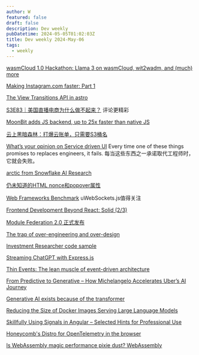 ```yaml
---
author: W
featured: false
draft: false
description: Dev weekly
pubDatetime: 2024-05-05T01:02:03Z
title: Dev weekly 2024-May-06
tags:
  - weekly
---
```


[wasmCloud 1.0 Hackathon: Llama 3 on wasmCloud, wit2wadm, and (much) more](https://wasmcloud.com/blog/hackathon-llama-3-wit2wadm)

[Making Instagram.com faster: Part 1](https://instagram-engineering.com/making-instagram-com-faster-part-1-62cc0c327538)

[The View Transitions API in astro](https://frontendmasters.com/blog/the-view-transition-api/)

[S3E83｜美国直播电商为什么做不起来？](https://www.xiaoyuzhoufm.com/episode/6323c0c32588e20a47f6d608) 评论更精彩

[MoonBit adds JS backend, up to 25x faster than native JS](https://www.moonbitlang.com/blog/js-support)

[云上黑暗森林：打爆云账单，只需要S3桶名](https://mp.weixin.qq.com/s/35ScjtPjC1GNGKaSArJhcA)

[What’s your opinion on Service driven UI](https://www.reddit.com/r/ExperiencedDevs/comments/153i9p5/whats_your_opinion_on_service_driven_ui/?utm_source=pocket_reader) Every time one of these things promises to replaces engineers, it fails. 每当这些东西之一承诺取代工程师时，它就会失败。

[arctic from Snowflake AI Research](https://arctic.streamlit.app/)

[仍未知道的HTML nonce和popover属性](https://www.zhangxinxu.com/wordpress/2023/08/html-attribute-nonce-translate/)

[Web Frameworks Benchmark](https://web-frameworks-benchmark.netlify.app/result) uWebSockets.js值得关注

[Frontend Development Beyond React: Solid (2/3)](https://itnext.io/frontend-development-beyond-react-solid-2-3-bceebdc13c00)

[Module Federation 2.0 正式发布](https://mp.weixin.qq.com/s/E138XQLfEHe-8GVACNjGWw)

[The trap of over-engineering and over-design](https://resethard.io/the-trap-of-over-engineering-and-over-design/)

[Investment Researcher code sample](https://github.com/phidatahq/phidata/tree/main/cookbook/llms/groq/investment_researcher)

[Streaming ChatGPT with Express.js](https://medium.com/@adamkudzin/streaming-chatgpt-with-express-js-d6ea96b08514)

[Thin Events: The lean muscle of event-driven architecture](https://www.thoughtworks.com/insights/blog/architecture/thin-events-the-lean-muscle-of-event-driven-architecture)

[From Predictive to Generative – How Michelangelo Accelerates Uber’s AI Journey](https://www.uber.com/en-JP/blog/from-predictive-to-generative-ai/)

[Generative AI exists because of the transformer](https://ig.ft.com/generative-ai/)

[Reducing the Size of Docker Images Serving Large Language Models](https://towardsdatascience.com/reducing-the-size-of-docker-images-serving-llm-models-b70ee66e5a76)

[Skillfully Using Signals in Angular – Selected Hints for Professional Use](https://www.angulararchitects.io/en/blog/skillfully-using-signals-in-angular-selected-hints-for-professional-use/)

[Honeycomb's Distro for OpenTelemetry in the browser](https://github.com/honeycombio/honeycomb-opentelemetry-web)

[Is WebAssembly magic performance pixie dust? WebAssembly](https://surma.dev/things/js-to-asc/)

[]()

[]()

[]()

[]()

[]()

[]()

[]()

